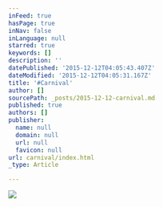 ```yaml
---
inFeed: true
hasPage: true
inNav: false
inLanguage: null
starred: true
keywords: []
description: ''
datePublished: '2015-12-12T04:05:43.407Z'
dateModified: '2015-12-12T04:05:31.167Z'
title: '#Carnival'
author: []
sourcePath: _posts/2015-12-12-carnival.md
published: true
authors: []
publisher:
  name: null
  domain: null
  url: null
  favicon: null
url: carnival/index.html
_type: Article

---
```

![](https://the-grid-user-content.s3-us-west-2.amazonaws.com/ee6a49e3-aa33-4cea-89bc-c1cd1cae8624.JPG)